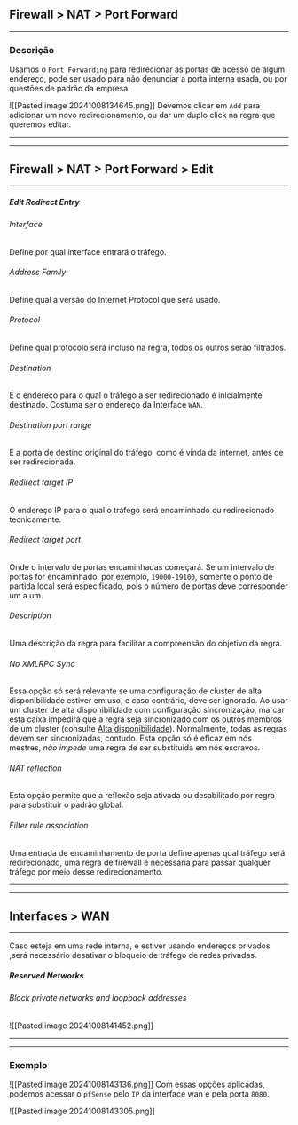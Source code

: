 ## Firewall > NAT > Port Forward
---
### Descrição
Usamos o `Port Forwarding` para redirecionar as portas de acesso de algum endereço, pode ser usado para não denunciar a porta interna usada, ou por questões de padrão da empresa.

![[Pasted image 20241008134645.png]]
Devemos clicar em `Add` para adicionar um novo redirecionamento, ou dar um duplo click na regra que queremos editar.

---
---
## Firewall > NAT > Port Forward > Edit
---
##### Edit Redirect Entry
###### Interface
Define por qual interface entrará o tráfego.
###### Address Family
Define qual a versão do Internet Protocol que será usado.
###### Protocol
Define qual protocolo será incluso na regra, todos os outros serão filtrados.
###### Destination
É o endereço para o qual o tráfego a ser redirecionado é inicialmente destinado. Costuma ser o endereço da Interface ``WAN``.
###### Destination port range
É a porta de destino original do tráfego, como é vinda da internet, antes de ser redirecionada.
###### Redirect target IP
O endereço IP para o qual o tráfego será encaminhado ou redirecionado tecnicamente.
###### Redirect target port
Onde o intervalo de portas encaminhadas começará. Se um intervalo de portas for encaminhado, por exemplo, ``19000-19100``, somente o ponto de partida local será especificado, pois o número de portas deve corresponder um a um.
###### Description
Uma descrição da regra para facilitar a compreensão do objetivo da regra.
###### No XMLRPC Sync
Essa opção só será relevante se uma configuração de cluster de alta disponibilidade estiver em uso, e caso contrário, deve ser ignorado. Ao usar um cluster de alta disponibilidade com configuração sincronização, marcar esta caixa impedirá que a regra seja sincronizado com os outros membros de um cluster (consulte [Alta disponibilidade](https://docs.netgate.com/pfsense/en/latest/highavailability/index.html)). Normalmente, todas as regras devem ser sincronizadas, contudo. Esta opção só é eficaz em nós mestres, _não impede_ uma regra de ser substituída em nós escravos.
###### NAT reflection
Esta opção permite que a reflexão seja ativada ou desabilitado por regra para substituir o padrão global.
###### Filter rule association
Uma entrada de encaminhamento de porta define apenas qual tráfego será redirecionado, uma regra de firewall é necessária para passar qualquer tráfego por meio desse redirecionamento.

---
---
## Interfaces > WAN
---
Caso esteja em uma rede interna, e estiver usando endereços privados ,será necessário desativar o bloqueio de tráfego de redes privadas.

##### Reserved Networks
###### Block private networks and loopback addresses
![[Pasted image 20241008141452.png]]

---
---
### Exemplo
![[Pasted image 20241008143136.png]]
Com essas opções aplicadas, podemos acessar o ``pfSense`` pelo `IP` da interface wan e pela porta `8080`.

![[Pasted image 20241008143305.png]]
















































































